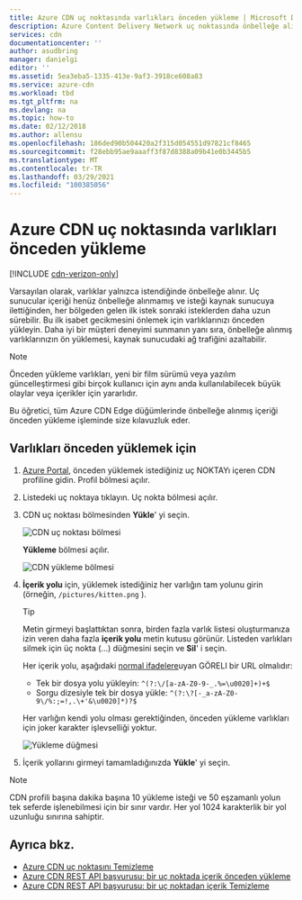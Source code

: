 ```yaml
---
title: Azure CDN uç noktasında varlıkları önceden yükleme | Microsoft Docs
description: Azure Content Delivery Network uç noktasında önbelleğe alınmış içeriği önceden yüklemeyi öğrenin. Bu özellik ürünün belirli sürümlerinde kullanılabilir.
services: cdn
documentationcenter: ''
author: asudbring
manager: danielgi
editor: ''
ms.assetid: 5ea3eba5-1335-413e-9af3-3918ce608a83
ms.service: azure-cdn
ms.workload: tbd
ms.tgt_pltfrm: na
ms.devlang: na
ms.topic: how-to
ms.date: 02/12/2018
ms.author: allensu
ms.openlocfilehash: 186ded90b504420a2f315d054551d97821cf8465
ms.sourcegitcommit: f28ebb95ae9aaaff3f87d8388a09b41e0b3445b5
ms.translationtype: MT
ms.contentlocale: tr-TR
ms.lasthandoff: 03/29/2021
ms.locfileid: "100385056"
---
```

# <a name="pre-load-assets-on-an-azure-cdn-endpoint"></a>Azure CDN uç noktasında varlıkları önceden yükleme
[!INCLUDE [cdn-verizon-only](../../includes/cdn-verizon-only.md)]

Varsayılan olarak, varlıklar yalnızca istendiğinde önbelleğe alınır. Uç sunucular içeriği henüz önbelleğe alınmamış ve isteği kaynak sunucuya ilettiğinden, her bölgeden gelen ilk istek sonraki isteklerden daha uzun sürebilir. Bu ilk isabet gecikmesini önlemek için varlıklarınızı önceden yükleyin. Daha iyi bir müşteri deneyimi sunmanın yanı sıra, önbelleğe alınmış varlıklarınızın ön yüklemesi, kaynak sunucudaki ağ trafiğini azaltabilir.

> [!NOTE]
> Önceden yükleme varlıkları, yeni bir film sürümü veya yazılım güncelleştirmesi gibi birçok kullanıcı için aynı anda kullanılabilecek büyük olaylar veya içerikler için yararlıdır.
> 
> 

Bu öğretici, tüm Azure CDN Edge düğümlerinde önbelleğe alınmış içeriği önceden yükleme işleminde size kılavuzluk eder.

## <a name="to-pre-load-assets"></a>Varlıkları önceden yüklemek için
1. [Azure Portal](https://portal.azure.com), önceden yüklemek istediğiniz uç NOKTAYı içeren CDN profiline gidin. Profil bölmesi açılır.
    
2. Listedeki uç noktaya tıklayın. Uç nokta bölmesi açılır.
3. CDN uç noktası bölmesinden **Yükle**' yi seçin.
   
    ![CDN uç noktası bölmesi](./media/cdn-preload-endpoint/cdn-endpoint-blade.png)
   
    **Yükleme** bölmesi açılır.
   
    ![CDN yükleme bölmesi](./media/cdn-preload-endpoint/cdn-load-blade.png)
4. **İçerik yolu** için, yüklemek istediğiniz her varlığın tam yolunu girin (örneğin, `/pictures/kitten.png` ).
   
   > [!TIP]
   > Metin girmeyi başlattıktan sonra, birden fazla varlık listesi oluşturmanıza izin veren daha fazla **içerik yolu** metin kutusu görünür. Listeden varlıkları silmek için üç nokta (...) düğmesini seçin ve **Sil**' i seçin.
   > 
   > Her içerik yolu, aşağıdaki [normal ifadelere](/dotnet/standard/base-types/regular-expression-language-quick-reference)uyan GÖRELI bir URL olmalıdır:  
   > - Tek bir dosya yolu yükleyin: `^(?:\/[a-zA-Z0-9-_.%=\u0020]+)+$`  
   > - Sorgu dizesiyle tek bir dosya yükle: `^(?:\?[-_a-zA-Z0-9\/%:;=!,.\+'&\u0020]*)?$` 
   > 
   > Her varlığın kendi yolu olması gerektiğinden, önceden yükleme varlıkları için joker karakter işlevselliği yoktur.
   > 
   > 
   
    ![Yükleme düğmesi](./media/cdn-preload-endpoint/cdn-load-paths.png)
5. İçerik yollarını girmeyi tamamladığınızda **Yükle**' yi seçin.
   

> [!NOTE]
> CDN profili başına dakika başına 10 yükleme isteği ve 50 eşzamanlı yolun tek seferde işlenebilmesi için bir sınır vardır. Her yol 1024 karakterlik bir yol uzunluğu sınırına sahiptir.
> 
> 

## <a name="see-also"></a>Ayrıca bkz.
* [Azure CDN uç noktasını Temizleme](cdn-purge-endpoint.md)
* [Azure CDN REST API başvurusu: bir uç noktada içerik önceden yükleme](/rest/api/cdn/cdn/endpoints/loadcontent)
* [Azure CDN REST API başvurusu: bir uç noktadan içerik Temizleme](/rest/api/cdn/cdn/endpoints/purgecontent)